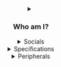 <div align="center">
 
<details><summary>
 
 ### Who am I?
 
</summary>
<p>
 
- 🧒 A 13 years old brat who's trying to be cool on the internet
- 📖 Grade 7 in a local school
- 🦗 Never touch grasses and do exercises 
- 🕹 One of the staffs in a Minecraft server
- 💀 Cringe
 
</p></details>

<details><summary>Socials</summary>
<p>
 
[Facebook](https://fb.com/s1stine)  
[Twitter](https://twitter.com/s1stine)  

</p></details>
<details><summary>Specifications</summary>
<p>

Model: [HP Pavilion 15-cs1045tx](https://support.hp.com/us-en/document/c06180145)  
CPU: [Intel® Core™ i5-8265U](https://ark.intel.com/content/www/us/en/ark/products/149088/intel-core-i58265u-processor-6m-cache-up-to-3-90-ghz.html)  
GPU: [Intel® UHD Graphics 620](https://ark.intel.com/content/www/us/en/ark/products/graphics/126789/intel-uhd-graphics-620.html)  
RAM: 4GB (16GB soon if my dad finally let me buy RAMs online™)  
Discrete GPU: [NVIDIA GeForce MX130](https://nvidia.com/en-us/geforce/gaming-laptops/mx130/specifications/)  
OS: Pirated [Windows 10 Enterprise LTSC 2021](https://microsoft.com/en-us/windows)  
  
</p></details>

<details><summary>Peripherals</summary>
<p>

Keyboard: Logitech K120  
Speakers: built in Bang & Olufsen speakers from my HP laptop  
  
</p></details>
